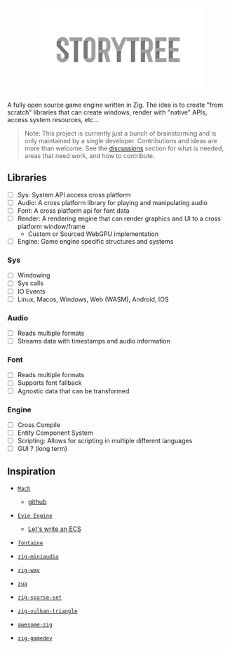 <div align="center">
  <img src="https://github.com/StoryTreeGames/StoryTreeGames/blob/main/StoryTree_Cropped.png" />
</div>

A fully open source game engine written in Zig. The idea is to create "from scratch" libraries that can create windows, render with "native" APIs, access system resources, etc...

> Note: This project is currently just a bunch of brainstorming and is only maintained by a single developer. Contributions and ideas are more than welcome. See the [discussions]([https://github.com/StoryTreeGames/StoryTreeGames/issues](https://github.com/orgs/StoryTreeGames/discussions)) section for what is needed, areas that need work, and how to contribute.

## Libraries
- [ ] Sys: System API access cross platform
- [ ] Audio: A cross platform library for playing and manipulating audio
- [ ] Font: A cross platform api for font data
- [ ] Render: A rendering engine that can render graphics and UI to a cross platform window/frame
  - Custom or Sourced WebGPU implementation
- [ ] Engine: Game engine specific structures and systems

### Sys

  - [ ] Windowing
  - [ ] Sys calls
  - [ ] IO Events
  - [ ] Linux, Macos, Windows, Web (WASM), Android, IOS
        
### Audio

  - [ ] Reads multiple formats
  - [ ] Streams data with timestamps and audio information
        
### Font

  - [ ] Reads multiple formats
  - [ ] Supports font fallback
  - [ ] Agnostic data that can be transformed 

### Engine

  - [ ] Cross Compile
  - [ ] Entity Component System
  - [ ] Scripting: Allows for scripting in multiple different languages
  - [ ] GUI ? (long term)

## Inspiration

- [`Mach`](https://machengine.org/)
  - [github](https://github.com/hexops/mach/tree/main)
- [`Evie Engine`](https://github.com/DanWillans/Evie)
  - [Let's write an ECS](https://youtube.com/playlist?list=PLMClevbUJi9DsmIuij4RzjJ_kUyrQufEs&si=_NJz-DaHthcH9CI4)
- [`fontaine`](https://github.com/ziglibs/fontaine)
- [`zig-miniaudio`](https://github.com/prime31/zig-miniaudio)
- [`zig-wav`](https://github.com/dbandstra/zig-wav)
- [`zua`](https://github.com/squeek502/zua)
- [`zig-sparse-set`](https://github.com/Srekel/zig-sparse-set)
- [`zig-vulkan-triangle`](https://github.com/andrewrk/zig-vulkan-triangle)

- [`awesome-zig`](https://github.com/nrdmn/awesome-zig)
- [`zig-gamedev`](https://github.com/zig-gamedev/zig-gamedev)
